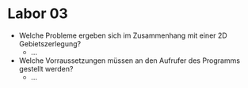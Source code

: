 # Labor 03
* Welche Probleme ergeben sich im Zusammenhang mit einer 2D Gebietszerlegung?
  * ...
* Welche Vorraussetzungen müssen an den Aufrufer des Programms gestellt werden?
  * ...
